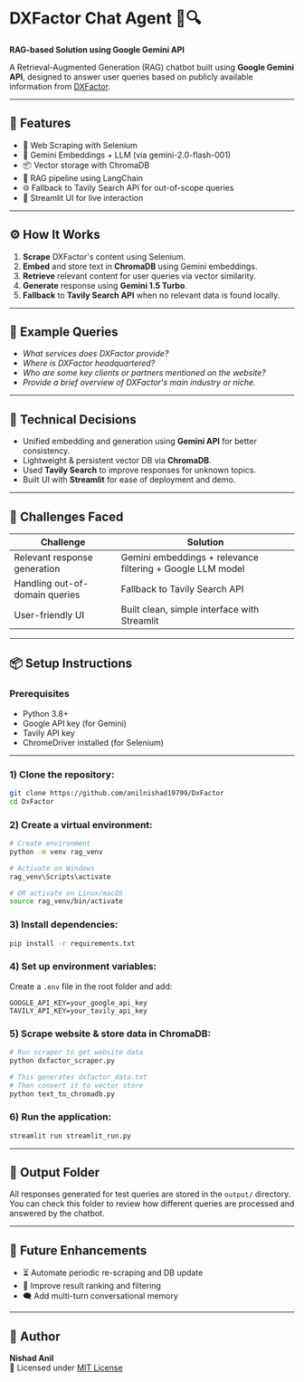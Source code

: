 # DXFactor Chat Agent 🤖🔍  
**RAG-based Solution using Google Gemini API**

A Retrieval-Augmented Generation (RAG) chatbot built using **Google Gemini API**, designed to answer user queries based on publicly available information from [DXFactor](https://dxfactor.com/).

---

## 🚀 Features
- 🔎 Web Scraping with Selenium  
- 🧠 Gemini Embeddings + LLM (via gemini-2.0-flash-001)  
- 📦 Vector storage with ChromaDB  
- 🔁 RAG pipeline using LangChain  
- 🌐 Fallback to Tavily Search API for out-of-scope queries  
- 💬 Streamlit UI for live interaction  

---

## ⚙️ How It Works
1. **Scrape** DXFactor's content using Selenium.  
2. **Embed** and store text in **ChromaDB** using Gemini embeddings.  
3. **Retrieve** relevant content for user queries via vector similarity.  
4. **Generate** response using **Gemini 1.5 Turbo**.  
5. **Fallback** to **Tavily Search API** when no relevant data is found locally.  

---

## 🧪 Example Queries
- *What services does DXFactor provide?*  
- *Where is DXFactor headquartered?*  
- *Who are some key clients or partners mentioned on the website?*  
- *Provide a brief overview of DXFactor's main industry or niche.*  

---

## 🧠 Technical Decisions
- Unified embedding and generation using **Gemini API** for better consistency.  
- Lightweight & persistent vector DB via **ChromaDB**.  
- Used **Tavily Search** to improve responses for unknown topics.  
- Built UI with **Streamlit** for ease of deployment and demo.  

---

## 🧩 Challenges Faced
| Challenge                            | Solution                                       |
|-------------------------------------|------------------------------------------------|
| Relevant response generation        | Gemini embeddings + relevance filtering + Google LLM model |
| Handling out-of-domain queries      | Fallback to Tavily Search API                 |
| User-friendly UI                    | Built clean, simple interface with Streamlit  |

---

## 📦 Setup Instructions

### Prerequisites
- Python 3.8+  
- Google API key (for Gemini)  
- Tavily API key  
- ChromeDriver installed (for Selenium)  

---

### 1) Clone the repository:
```bash
git clone https://github.com/anilnishad19799/DxFactor
cd DxFactor
```

### 2) Create a virtual environment:
```bash
# Create environment
python -m venv rag_venv

# Activate on Windows
rag_venv\Scripts\activate

# OR activate on Linux/macOS
source rag_venv/bin/activate
```

### 3) Install dependencies:
```bash
pip install -r requirements.txt
```

### 4) Set up environment variables:
Create a `.env` file in the root folder and add:
```
GOOGLE_API_KEY=your_google_api_key
TAVILY_API_KEY=your_tavily_api_key
```

### 5) Scrape website & store data in ChromaDB:
```bash
# Run scraper to get website data
python dxfactor_scraper.py

# This generates dxfactor_data.txt
# Then convert it to vector store
python text_to_chromadb.py
```

### 6) Run the application:
```bash
streamlit run streamlit_run.py
```

---

## 📂 Output Folder

All responses generated for test queries are stored in the `output/` directory.  
You can check this folder to review how different queries are processed and answered by the chatbot.

---

## 🔮 Future Enhancements
- ⏳ Automate periodic re-scraping and DB update  
- 🧠 Improve result ranking and filtering  
- 🗨️ Add multi-turn conversational memory  

---

## 👤 Author
**Nishad Anil**  
📄 Licensed under [MIT License](LICENSE)
